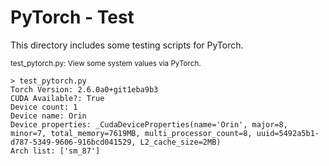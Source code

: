 # PyTorch - Test

This directory includes some testing scripts for PyTorch.

<sub>test_pytorch.py: View some system values via PyTorch.</sub>
```
> test_pytorch.py
Torch Version: 2.6.0a0+git1eba9b3
CUDA Available?: True
Device count: 1
Device name: Orin
Device properties: _CudaDeviceProperties(name='Orin', major=8, minor=7, total_memory=7619MB, multi_processor_count=8, uuid=5492a5b1-d787-5349-9606-916bcd041529, L2_cache_size=2MB)
Arch list: ['sm_87']
```
